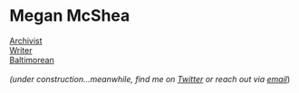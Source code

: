 # Megan McShea
[Archivist](https://mysaa.archivists.org/NC__Event?id=a0l0b00000ES7klAAD)<br>
[Writer](https://www.publishinggenius.com/product/steep-in-the-boil/)<br> 
[Baltimorean](https://www.google.com/maps/place/Baltimore,+MD/@39.2846225,-76.7605809,11z/data=!3m1!4b1!4m5!3m4!1s0x89c803aed6f483b7:0x44896a84223e758!8m2!3d39.2903848!4d-76.6121893)<br>
<br>
_(under construction...meanwhile, find me on [Twitter](https://twitter.com/meganmcshea) or reach out via [email](mailto:megan.mcshea@gmail.com)_)
